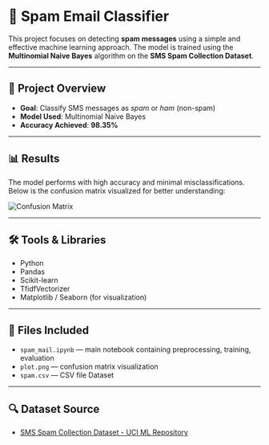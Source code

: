 # 📧 Spam Email Classifier

This project focuses on detecting **spam messages** using a simple and effective machine learning approach. The model is trained using the **Multinomial Naive Bayes** algorithm on the **SMS Spam Collection Dataset**.

---

## 📌 Project Overview

- **Goal**: Classify SMS messages as *spam* or *ham* (non-spam)
- **Model Used**: Multinomial Naive Bayes
- **Accuracy Achieved**: **98.35%**

---

## 📊 Results

The model performs with high accuracy and minimal misclassifications. Below is the confusion matrix visualized for better understanding:

![Confusion Matrix](plot.png)

---

## 🛠️ Tools & Libraries

- Python
- Pandas
- Scikit-learn
- TfidfVectorizer
- Matplotlib / Seaborn (for visualization)

---

## 📂 Files Included

- `spam_mail.ipynb` — main notebook containing preprocessing, training, evaluation
- `plot.png` — confusion matrix visualization
- `spam.csv` — CSV file Dataset

---

## 🔍 Dataset Source

- [SMS Spam Collection Dataset - UCI ML Repository](https://archive.ics.uci.edu/ml/datasets/sms+spam+collection)

